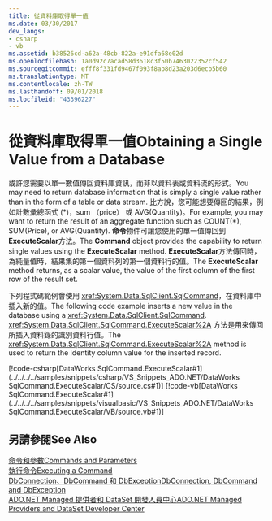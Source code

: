 ```yaml
---
title: 從資料庫取得單一值
ms.date: 03/30/2017
dev_langs:
- csharp
- vb
ms.assetid: b38526cd-a62a-48cb-822a-e91dfa68e02d
ms.openlocfilehash: 1a0d92c7acad58d3618c3f50b7463022352cf542
ms.sourcegitcommit: efff8f331fd9467f093f8ab8d23a203d6ecb5b60
ms.translationtype: MT
ms.contentlocale: zh-TW
ms.lasthandoff: 09/01/2018
ms.locfileid: "43396227"
---
```

# <a name="obtaining-a-single-value-from-a-database"></a><span data-ttu-id="1447e-102">從資料庫取得單一值</span><span class="sxs-lookup"><span data-stu-id="1447e-102">Obtaining a Single Value from a Database</span></span>
<span data-ttu-id="1447e-103">或許您需要以單一數值傳回資料庫資訊，而非以資料表或資料流的形式。</span><span class="sxs-lookup"><span data-stu-id="1447e-103">You may need to return database information that is simply a single value rather than in the form of a table or data stream.</span></span> <span data-ttu-id="1447e-104">比方說，您可能想要傳回的結果，例如計數彙總函式 (\*)，sum （price） 或 AVG(Quantity)。</span><span class="sxs-lookup"><span data-stu-id="1447e-104">For example, you may want to return the result of an aggregate function such as COUNT(\*), SUM(Price), or AVG(Quantity).</span></span> <span data-ttu-id="1447e-105">**命令**物件可讓您使用的單一值傳回到**ExecuteScalar**方法。</span><span class="sxs-lookup"><span data-stu-id="1447e-105">The **Command** object provides the capability to return single values using the **ExecuteScalar** method.</span></span> <span data-ttu-id="1447e-106">**ExecuteScalar**方法傳回時，為純量值時，結果集的第一個資料列的第一個資料行的值。</span><span class="sxs-lookup"><span data-stu-id="1447e-106">The **ExecuteScalar** method returns, as a scalar value, the value of the first column of the first row of the result set.</span></span>  
  
 <span data-ttu-id="1447e-107">下列程式碼範例會使用 <xref:System.Data.SqlClient.SqlCommand>，在資料庫中插入新的值。</span><span class="sxs-lookup"><span data-stu-id="1447e-107">The following code example inserts a new value in the database using a <xref:System.Data.SqlClient.SqlCommand>.</span></span> <span data-ttu-id="1447e-108"><xref:System.Data.SqlClient.SqlCommand.ExecuteScalar%2A> 方法是用來傳回所插入資料錄的識別資料行值。</span><span class="sxs-lookup"><span data-stu-id="1447e-108">The <xref:System.Data.SqlClient.SqlCommand.ExecuteScalar%2A> method is used to return the identity column value for the inserted record.</span></span>  
  
 [!code-csharp[DataWorks SqlCommand.ExecuteScalar#1](../../../../samples/snippets/csharp/VS_Snippets_ADO.NET/DataWorks SqlCommand.ExecuteScalar/CS/source.cs#1)]
 [!code-vb[DataWorks SqlCommand.ExecuteScalar#1](../../../../samples/snippets/visualbasic/VS_Snippets_ADO.NET/DataWorks SqlCommand.ExecuteScalar/VB/source.vb#1)]  
  
## <a name="see-also"></a><span data-ttu-id="1447e-109">另請參閱</span><span class="sxs-lookup"><span data-stu-id="1447e-109">See Also</span></span>  
 [<span data-ttu-id="1447e-110">命令和參數</span><span class="sxs-lookup"><span data-stu-id="1447e-110">Commands and Parameters</span></span>](../../../../docs/framework/data/adonet/commands-and-parameters.md)  
 [<span data-ttu-id="1447e-111">執行命令</span><span class="sxs-lookup"><span data-stu-id="1447e-111">Executing a Command</span></span>](../../../../docs/framework/data/adonet/executing-a-command.md)  
 [<span data-ttu-id="1447e-112">DbConnection、DbCommand 和 DbException</span><span class="sxs-lookup"><span data-stu-id="1447e-112">DbConnection, DbCommand and DbException</span></span>](../../../../docs/framework/data/adonet/dbconnection-dbcommand-and-dbexception.md)  
 [<span data-ttu-id="1447e-113">ADO.NET Managed 提供者和 DataSet 開發人員中心</span><span class="sxs-lookup"><span data-stu-id="1447e-113">ADO.NET Managed Providers and DataSet Developer Center</span></span>](https://go.microsoft.com/fwlink/?LinkId=217917)
